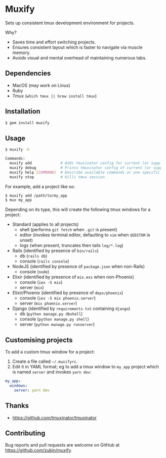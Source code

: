 # Muxify

Sets up consistent tmux development environment for projects.

Why?

- Saves time and effort switching projects.
- Ensures consistent layout which is faster to navigate via muscle memory.
- Avoids visual and mental overhead of maintaining numerous tabs.

## Dependencies

- MacOS (may work on Linux)
- Ruby
- Tmux (`which tmux || brew install tmux`)

## Installation

```sh
$ gem install muxify
```

## Usage

```sh
$ muxify -h

Commands:
  muxify add             # Adds tmuxinator config for current (or supplied) path
  muxify debug           # Prints tmuxinator config of current (or supplied) path to stdout
  muxify help [COMMAND]  # Describe available commands or one specific command
  muxify stop            # Kills tmux session
```

For example, add a project like so:

```sh
$ muxify add /path/to/my_app
$ mux my_app
```

Depending on its type, this will create the following tmux windows for a project:

- Standard (applies to all projects)
  - shell (performs `git fetch` when `.git` is present)
  - editor (invokes terminal editor, defaulting to `vim` when `$EDITOR` is unset)
  - logs (when present, truncates then tails `log/*.log`)
- Rails (identified by presence of `bin/rails`)
  - db (`rails db`)
  - console (`rails console`)
- NodeJS (identified by presence of `package.json` when non-Rails)
  - console (`node`)
- Elixir (identified by presence of `mix.exs` when non-Phoenix)
  - console (`iex -S mix`)
  - server (`mix`)
- Elixir/Phoenix (identified by presence of `deps/phoenix`)
  - console (`iex -S mix phoenix.server`)
  - server (`mix phoenix.server`)
- Django (identified by `requirements.txt` containing `django`)
  - db (`python manage.py dbshell`)
  - console (`python manage.py shell`)
  - server (`python manage.py runserver`)

## Customising projects

To add a custom tmux window for a project:

1. Create a file called `~/.muxifyrc`.
1. Edit it in YAML format; eg to add a tmux window to `my_app` project which is named `server` and invokes `yarn dev`:

```yaml
my_app:
  windows:
    server: yarn dev
```

## Thanks

- https://github.com/tmuxinator/tmuxinator

## Contributing

Bug reports and pull requests are welcome on GitHub at https://github.com/zubin/muxify.
